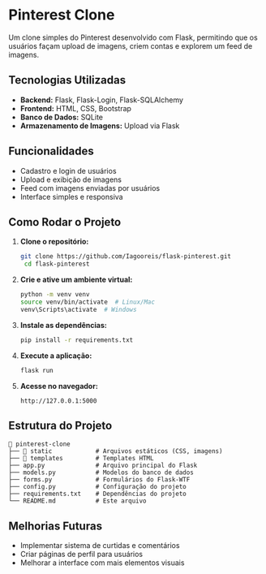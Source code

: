 # Pinterest Clone

Um clone simples do Pinterest desenvolvido com Flask, permitindo que os usuários façam upload de imagens, criem contas e explorem um feed de imagens.

## Tecnologias Utilizadas

- **Backend:** Flask, Flask-Login, Flask-SQLAlchemy
- **Frontend:** HTML, CSS, Bootstrap
- **Banco de Dados:** SQLite
- **Armazenamento de Imagens:** Upload via Flask

## Funcionalidades

- Cadastro e login de usuários
- Upload e exibição de imagens
- Feed com imagens enviadas por usuários
- Interface simples e responsiva

## Como Rodar o Projeto

1. **Clone o repositório:**
   ```bash
   git clone https://github.com/Iagooreis/flask-pinterest.git
    cd flask-pinterest
   ```

2. **Crie e ative um ambiente virtual:**
   ```bash
   python -m venv venv
   source venv/bin/activate  # Linux/Mac
   venv\Scripts\activate  # Windows
   ```

3. **Instale as dependências:**
   ```bash
   pip install -r requirements.txt
   ```

4. **Execute a aplicação:**
   ```bash
   flask run
   ```

5. **Acesse no navegador:**
   ```
   http://127.0.0.1:5000
   ```

## Estrutura do Projeto

```
📂 pinterest-clone
├── 📁 static            # Arquivos estáticos (CSS, imagens)
├── 📁 templates         # Templates HTML
├── app.py              # Arquivo principal do Flask
├── models.py           # Modelos do banco de dados
├── forms.py            # Formulários do Flask-WTF
├── config.py           # Configuração do projeto
├── requirements.txt    # Dependências do projeto
└── README.md           # Este arquivo
```

## Melhorias Futuras

- Implementar sistema de curtidas e comentários
- Criar páginas de perfil para usuários
- Melhorar a interface com mais elementos visuais


